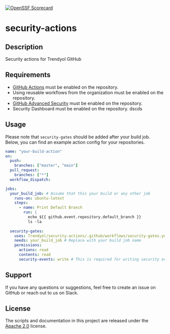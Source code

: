 
[![OpenSSF Scorecard](https://api.scorecard.dev/projects/github.com/Trendyol/security-actions/badge)](https://scorecard.dev/viewer/?uri=github.com/Trendyol/security-actions)
# security-actions

## Description
Security actions for Trendyol GitHub

## Requirements
* [GitHub Actions](
    https://help.github.com/en/articles/about-github-actions#about-github-actions)
    must be enabled on the repository.
* Using reusable workflows from the organization must be enabled on the repository.
* [GitHub Advanced Security](https://docs.github.com/en/github/getting-started-with-github/about-github-advanced-security) must be enabled on the repository.
* Security Dashboard must be enabled on the repository.
dscds

## Usage
Please note that `security-gates` should be added after your build job. Below, you can find an example action config for your repositories.

```yaml
name: "your-build-action"
on:
  push:
    branches: ["master", "main"]
  pull_request:
    branches: ["*"]
  workflow_dispatch:

jobs:
  your_build_job: # Assume that this your build or any other job
    runs-on: ubuntu-latest
    steps:
      - name: Print Default Branch
        run: |
          echo ${{ github.event.repository.default_branch }}
          ls -la
          
  security-gates:
    uses: Trendyol/security-actions/.github/workflows/security-gates.yml@master
    needs: your_build_job # Replace with your build job name
    permissions:
      actions: read
      contents: read
      security-events: write # This is required for writing security events to built-in GitHub Security Dashboard

```

## Support
If you have any questions or suggestions, feel free to create an issue on GitHub or reach out to us on Slack.
## License
The scripts and documentation in this project are released under the [Apache 2.0](LICENSE) license.
